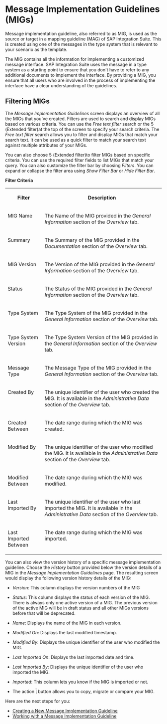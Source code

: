 <!-- loiof9f2bab3ff3a4d86863199f6531ee695 -->

<link rel="stylesheet" type="text/css" href="../css/sap-icons.css"/>

# Message Implementation Guidelines \(MIGs\)



Message implementation guideline, also referred to as MIG, is used as the source or target in a mapping guideline \(MAG\) of SAP Integration Suite. This is created using one of the messages in the type system that is relevant to your scenario as the template.

The MIG contains all the information for implementing a customized message interface. SAP Integration Suite uses the message in a type system as a starting point to ensure that you don't have to refer to any additional documents to implement the interface. By providing a MIG, you ensure that all users who are involved in the process of implementing the interface have a clear understanding of the guidelines.



<a name="loiof9f2bab3ff3a4d86863199f6531ee695__section_ejb_gxt_d4b"/>

## Filtering MIGs

The *Message Implementation Guidelines* screen displays an overview of all the MIGs that you've created. Filters are used to search and display MIGs based on various criteria. You can use the *Free text filter* search or the <span class="SAP-icons"></span> \(Extended filter\)at the top of the screen to specify your search criteria. The *Free text filter* search allows you to filter and display MIGs that match your search text. It can be used as a quick filter to match your search text against multiple attributes of your MIGs.

You can also choose <span class="SAP-icons"></span> \(Extended filter\)to filter MIGs based on specific criteria. You can use the required filter fields to list MIGs that match your query. You can also customize the filter bar by choosing *Filters*. You can expand or collapse the filter area using *Show Filter Bar* or *Hide Filter Bar*.

**Filter Criteria**


<table>
<tr>
<th valign="top">

Filter



</th>
<th valign="top">

Description



</th>
</tr>
<tr>
<td valign="top">

MIG Name



</td>
<td valign="top">

The Name of the MIG provided in the *General Information* section of the *Overview* tab.



</td>
</tr>
<tr>
<td valign="top">

Summary



</td>
<td valign="top">

The Summary of the MIG provided in the *Documentation* section of the *Overview* tab.



</td>
</tr>
<tr>
<td valign="top">

MIG Version



</td>
<td valign="top">

The Version of the MIG provided in the *General Information* section of the *Overview* tab.



</td>
</tr>
<tr>
<td valign="top">

Status



</td>
<td valign="top">

The Status of the MIG provided in the *General Information* section of the *Overview* tab.



</td>
</tr>
<tr>
<td valign="top">

Type System



</td>
<td valign="top">

The Type System of the MIG provided in the *General Information* section of the *Overview* tab.



</td>
</tr>
<tr>
<td valign="top">

Type System Version



</td>
<td valign="top">

The Type System Version of the MIG provided in the *General Information* section of the *Overview* tab.



</td>
</tr>
<tr>
<td valign="top">

Message Type



</td>
<td valign="top">

The Message Type of the MIG provided in the *General Information* section of the *Overview* tab.



</td>
</tr>
<tr>
<td valign="top">

Created By



</td>
<td valign="top">

The unique identifier of the user who created the MIG. It is available in the *Administrative Data* section of the *Overview* tab.



</td>
</tr>
<tr>
<td valign="top">

Created Between



</td>
<td valign="top">

The date range during which the MIG was created.



</td>
</tr>
<tr>
<td valign="top">

Modified By



</td>
<td valign="top">

The unique identifier of the user who modified the MIG. It is available in the *Administrative Data* section of the *Overview* tab.



</td>
</tr>
<tr>
<td valign="top">

Modified Between



</td>
<td valign="top">

The date range during which the MIG was modified.



</td>
</tr>
<tr>
<td valign="top">

Last Imported By



</td>
<td valign="top">

The unique identifier of the user who last imported the MIG. It is available in the *Administrative Data* section of the *Overview* tab.



</td>
</tr>
<tr>
<td valign="top">

Last Imported Between



</td>
<td valign="top">

The date range during which the MIG was imported.



</td>
</tr>
</table>

You can also view the version history of a specific message implementation guideline. Choose the *History* button provided below the version details of a MIG in the *Message Implementation Guidelines* page. The resulting screen would display the following version history details of the MIG:

-   *Version*: This column displays the version numbers of the MIG

-   *Status*: This column displays the status of each version of the MIG. There is always only one active version of a MIG. The previous version of the active MIG will be in draft status and all other MIGs versions before that will be deprecated.

-   *Name*: Displays the name of the MIG in each version.

-   *Modified On*: Displays the last modified timestamp.

-   *Modified By*: Displays the unique identifier of the user who modified the MIG.

-   *Last Imported On*: Displays the last imported date and time.

-   *Last Imported By*: Displays the unique identifier of the user who imported the MIG.
-   *Imported*: This column lets you know if the MIG is imported or not.
-   The action <span class="SAP-icons"></span> button allows you to copy, migrate or compare your MIG.



Here are the next steps for you:

-   [Creating a New Message Implementation Guideline](creating-a-new-message-implementation-guideline-b894de0.md)
-   [Working with a Message Implementation Guideline](working-with-a-message-implementation-guideline-9d1c1df.md)

